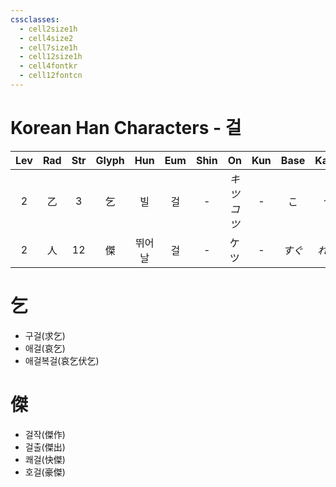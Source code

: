 ```yaml
---
cssclasses:
  - cell2size1h
  - cell4size2
  - cell7size1h
  - cell12size1h
  - cell4fontkr
  - cell12fontcn
---
```


# Korean Han Characters - 걸

| Lev | Rad | Str | Glyph | Hun | Eum | Shin |      On      | Kun | Base | Kana | Simp | Man | Can  | Viet |
| :-: | :-: | :-: | :---: | :-: | :-: | :--: | :----------: | :-: | :--: | :--: | :--: | :-: | :--: | :--: |
|  2  |  乙  |  3  |   乞   |  빌  |  걸  |  -   | *キツ*<br>*コツ* |  -  |  こ   |  う   |  -   | qǐ  | hat1 | khất |
|  2  |  人  | 12  |   傑   | 뛰어날 |  걸  |  -   |      ケツ      |  -  | *すぐ* | *れる* |  杰   | jié | git6 | kiệt |

# 乞

- 구걸(求乞)
- 애걸(哀乞)
- 애걸복걸(哀乞伏乞)

# 傑

- 걸작(傑作)
- 걸출(傑出)
- 쾌걸(快傑)
- 호걸(豪傑)
